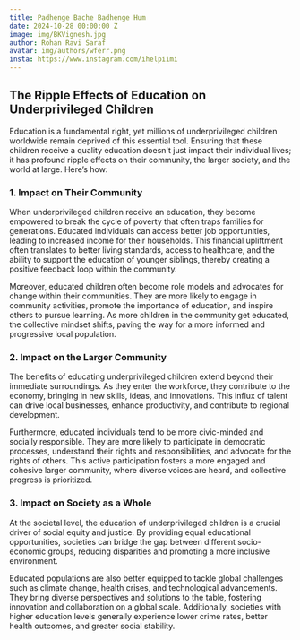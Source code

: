```yaml
---
title: Padhenge Bache Badhenge Hum
date: 2024-10-28 00:00:00 Z
image: img/BKVignesh.jpg
author: Rohan Ravi Saraf
avatar: img/authors/wferr.png
insta: https://www.instagram.com/ihelpiimi
---
```


## The Ripple Effects of Education on Underprivileged Children

Education is a fundamental right, yet millions of underprivileged children worldwide remain deprived of this essential tool. Ensuring that these children receive a quality education doesn't just impact their individual lives; it has profound ripple effects on their community, the larger society, and the world at large. Here’s how:

### 1. Impact on Their Community

When underprivileged children receive an education, they become empowered to break the cycle of poverty that often traps families for generations. Educated individuals can access better job opportunities, leading to increased income for their households. This financial upliftment often translates to better living standards, access to healthcare, and the ability to support the education of younger siblings, thereby creating a positive feedback loop within the community.

Moreover, educated children often become role models and advocates for change within their communities. They are more likely to engage in community activities, promote the importance of education, and inspire others to pursue learning. As more children in the community get educated, the collective mindset shifts, paving the way for a more informed and progressive local population.

### 2. Impact on the Larger Community

The benefits of educating underprivileged children extend beyond their immediate surroundings. As they enter the workforce, they contribute to the economy, bringing in new skills, ideas, and innovations. This influx of talent can drive local businesses, enhance productivity, and contribute to regional development.

Furthermore, educated individuals tend to be more civic-minded and socially responsible. They are more likely to participate in democratic processes, understand their rights and responsibilities, and advocate for the rights of others. This active participation fosters a more engaged and cohesive larger community, where diverse voices are heard, and collective progress is prioritized.

### 3. Impact on Society as a Whole

At the societal level, the education of underprivileged children is a crucial driver of social equity and justice. By providing equal educational opportunities, societies can bridge the gap between different socio-economic groups, reducing disparities and promoting a more inclusive environment.

Educated populations are also better equipped to tackle global challenges such as climate change, health crises, and technological advancements. They bring diverse perspectives and solutions to the table, fostering innovation and collaboration on a global scale. Additionally, societies with higher education levels generally experience lower crime rates, better health outcomes, and greater social stability.
